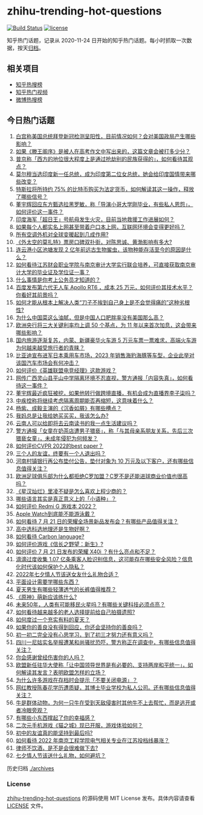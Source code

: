 # zhihu-trending-hot-questions

[![Build Status](https://github.com/justjavac/zhihu-trending-hot-questions/workflows/ci/badge.svg?branch=master)](https://github.com/justjavac/zhihu-trending-hot-questions/actions)
[![license](https://img.shields.io/github/license/justjavac/zhihu-trending-hot-questions)](https://github.com/justjavac/zhihu-trending-hot-questions/blob/master/LICENSE)

知乎热门话题，记录从 2020-11-24 日开始的知乎热门话题。每小时抓取一次数据，按天[归档](./archives)。

## 相关项目

- [知乎热搜榜](https://github.com/justjavac/zhihu-trending-top-search)
- [知乎热门视频](https://github.com/justjavac/zhihu-trending-hot-video)
- [微博热搜榜](https://github.com/justjavac/weibo-trending-hot-search)

## 今日热门话题

<!-- BEGIN -->
<!-- 最后更新时间 Fri Jul 22 2022 04:26:34 GMT+0800 (China Standard Time) -->

1. [白宫称美国总统拜登新冠检测呈阳性，目前情况如何？会对美国政局产生哪些影响？](https://www.zhihu.com/question/544609823)
1. [如果《滕王阁序》是被人在高考作文中写出来的，这篇文章会被打多少分？](https://www.zhihu.com/question/387760431)
1. [普京称「西方的地位很大程度上是通过抢劫别的民族获得的」，如何看待其观点？](https://www.zhihu.com/question/544541207)
1. [莫尔穆当选印度新一任总统，成为印度第二位女总统，她会给印度国情带来哪些改变？](https://www.zhihu.com/question/544590611)
1. [特斯拉将所持约 75% 的比特币购买为法定货币，如何解读其这一操作，释放了哪些信号？](https://www.zhihu.com/question/544504642)
1. [董宇辉回应东方甄选拉黑罗敏，称「导演小哥大学刚毕业，有些私人恩怨」，如何评价这一事件？](https://www.zhihu.com/question/544136036)
1. [印度海军「超日王」号航母发生火灾，目前当地救援工作进展如何？](https://www.zhihu.com/question/544517788)
1. [如果每个人都实名上网甚至带着户口本上网，互联网环境会变得更好吗？](https://www.zhihu.com/question/544511615)
1. [所有空调外机对全球变暖起到几成作用?](https://www.zhihu.com/question/541970921)
1. [《外太空的莫扎特》票房口碑双扑街，对陈思诚、黄渤影响有多大?](https://www.zhihu.com/question/543852604)
1. [连云港小区池塘发现 2 亿年前远古生物鲎虫，该物种能存活至今的原因是什么？](https://www.zhihu.com/question/544469074)
1. [如何看待江苏财会职业学院与南京审计大学实行联合培养，可直接获取南京审计大学的毕业证及学位证一事？](https://www.zhihu.com/question/544565074)
1. [什么事情是你考上公务员才知道的？](https://www.zhihu.com/question/543581060)
1. [百度发布第六代无人车 Apollo RT6 ，成本 25 万元，如何评价其技术水平？你看好其前景吗？](https://www.zhihu.com/question/544507994)
1. [如何才能从根本上解决人类“刀子不挨到自己身上是不会觉得痛的”这种劣根性?](https://www.zhihu.com/question/544426684)
1. [为什么中国菜这么油腻，但是中国人口肥胖率没有美国那么高？](https://www.zhihu.com/question/39870793)
1. [欧洲央行将三大关键利率均上调 50 个基点，为 11 年以来首次加息，这会带来哪些影响？](https://www.zhihu.com/question/544593329)
1. [国内旅游逐渐复苏，内蒙、新疆豪华火车游 5 万元车票一票难求，高端火车游为何越来越受旅行者的青睐？](https://www.zhihu.com/question/543879302)
1. [比亚迪宣布进军日本乘用车市场，2023 年销售海豹海豚等车型，企业此举对该国汽车市场会有何冲击？](https://www.zhihu.com/question/544533752)
1. [如何评价《英雄联盟电竞经理》这款游戏？](https://www.zhihu.com/question/522650402)
1. [网传广西灵山县平山中学隔离环境不忍直视，警方通报「内容失真」，如何看待这一事件？](https://www.zhihu.com/question/544357172)
1. [董宇辉最近疯狂被挖，如果他转行做跨境直播，有机会成为直播界李子柒吗？](https://www.zhihu.com/question/544334419)
1. [中疾控称将继续考虑隔离周期能否再缩短，这意味着什么？](https://www.zhihu.com/question/544572973)
1. [杨紫、成毅主演的《沉香如屑》有哪些槽点？](https://www.zhihu.com/question/544426003)
1. [我妈总是让我给她买买买，我该怎么办?](https://www.zhihu.com/question/363053192)
1. [云南人可以给即将去云南读书的我一点生活建议吗？](https://www.zhihu.com/question/544091543)
1. [警方通报「女童在奶茶店遭男子猥亵」，称「与其母亲系朋友关系，先后三次猥亵女童」，未成年侵犯为何频发？](https://www.zhihu.com/question/544339131)
1. [如何评价CVPR 2022的best paper？](https://www.zhihu.com/question/538874119)
1. [三个人的友谊，终要有一个人退出吗？](https://www.zhihu.com/question/544349474)
1. [河南村镇银行再公布垫付公告，垫付对象为 10 万元及以下客户，还有哪些信息值得关注？](https://www.zhihu.com/question/544479056)
1. [欧洲足球俱乐部为什么都拒绝C罗加盟？C罗不是还能进球商业价值也很高吗？](https://www.zhihu.com/question/544426940)
1. [《星汉灿烂》里凌不疑是怎么喜欢上程少商的？](https://www.zhihu.com/question/542485344)
1. [哪些语言其实是真正意义上的「小语种」？](https://www.zhihu.com/question/544360488)
1. [如何评价 Redmi G 游戏本 2022？](https://www.zhihu.com/question/544289006)
1. [Apple Watch到底能不能游泳戴？](https://www.zhihu.com/question/543957111)
1. [如何看待 7 月 21 日的荣耀全场景新品发布会？有哪些产品值得关注？](https://www.zhihu.com/question/544552198)
1. [高中选科选地理还是生物好啊？](https://www.zhihu.com/question/543776650)
1. [如何看待 Carbon language?](https://www.zhihu.com/question/544289143)
1. [如何评价游戏《信长之野望：新生》?](https://www.zhihu.com/question/451730539)
1. [如何评价 7 月 21 日发布的荣耀 X40i ？有什么亮点和不足？](https://www.zhihu.com/question/544488597)
1. [滴滴过度收集 1.07 亿条乘客人脸识别信息，这可能存在哪些安全风险？信息化时代该如何保护个人隐私？](https://www.zhihu.com/question/544535710)
1. [2022年七夕情人节该送女友什么礼物合适？](https://www.zhihu.com/question/542490576)
1. [平面设计需要学哪些东西？](https://www.zhihu.com/question/310619732)
1. [夏天男生有哪些轻薄透气的长裤值得推荐？](https://www.zhihu.com/question/42157534)
1. [《原神》萌新应该练什么?](https://www.zhihu.com/question/544306916)
1. [未来50年，人类有可能移民火星吗？有哪些关键科技必须点亮？](https://www.zhihu.com/question/543890429)
1. [如何看待越来越多的老人选择提前给自己拍摄遗照?](https://www.zhihu.com/question/544412009)
1. [如何度过一个充实有料的夏天？](https://www.zhihu.com/question/542718098)
1. [如果你的善良没有得到回应，你还会坚持你的善良吗？](https://www.zhihu.com/question/544395686)
1. [初一初二完全没有心思学习，到了初三才努力还有意义吗？](https://www.zhihu.com/question/544538995)
1. [四川一尼姑实名举报遭某和尚骚扰恐吓，警方称正在调查中，有哪些信息值得关注？](https://www.zhihu.com/question/544403008)
1. [你会感谢曾经伤害你的人吗？](https://www.zhihu.com/question/395652120)
1. [欧盟新任驻华大使称「让中国领导世界是有必要的、支持两岸和平统一」，如何解读其发言？表明欧盟怎样的立场？](https://www.zhihu.com/question/544404658)
1. [为什么许多游戏在存档时会提示「不要关闭电源」？](https://www.zhihu.com/question/469514688)
1. [网红教授陈春花学历遭质疑，其博士毕业学校为私人公司。还有哪些信息值得关注？](https://www.zhihu.com/question/544511862)
1. [牛是群体动物，为何一只牛在受到天敌侵害时其他牛不上去帮忙，而是逃开或者冷眼旁观？](https://www.zhihu.com/question/543230974)
1. [有哪些小东西撑起了你的幸福感？](https://www.zhihu.com/question/508451278)
1. [二次元手机游戏《猫之城》现已开服，游戏体验如何？](https://www.zhihu.com/question/544304752)
1. [初中的友谊真的能坚持到最后吗?](https://www.zhihu.com/question/543839330)
1. [如何看待 2022 年南京工程学院电气相关专业在江苏投档线暴涨？](https://www.zhihu.com/question/544192925)
1. [律师不饮酒，是不是会很难做下去?](https://www.zhihu.com/question/36436122)
1. [七夕情人节该送什么礼物，如何避坑？](https://www.zhihu.com/question/542860526)

<!-- END -->

历史归档 [./archives](./archives)

### License

[zhihu-trending-hot-questions](https://github.com/justjavac/zhihu-trending-hot-questions)
的源码使用 MIT License 发布。具体内容请查看 [LICENSE](./LICENSE) 文件。
